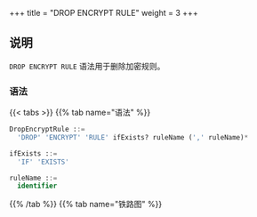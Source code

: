 +++
title = "DROP ENCRYPT RULE"
weight = 3
+++

## 说明

`DROP ENCRYPT RULE` 语法用于删除加密规则。

### 语法

{{< tabs >}}
{{% tab name="语法" %}}
```sql
DropEncryptRule ::=
  'DROP' 'ENCRYPT' 'RULE' ifExists? ruleName (',' ruleName)*

ifExists ::=
  'IF' 'EXISTS'

ruleName ::=
  identifier
```
{{% /tab %}}
{{% tab name="铁路图" %}}
<iframe frameborder="0" name="diagram" id="diagram" width="100%" height="100%"></iframe>
{{% /tab %}}
{{< /tabs >}}

### 补充说明

- `ifExists` 子句用于避免 `Encrypt rule not exists` 错误。

### 示例

- 删除加密规则

```sql
DROP ENCRYPT RULE t_encrypt, t_encrypt_2;
```

- 使用 `ifExists` 删除加密规则

```sql
DROP ENCRYPT RULE IF EXISTS t_encrypt, t_encrypt_2;
```

### 保留字

`DROP`, `ENCRYPT`, `RULE`

### 相关链接

- [保留字](/cn/user-manual/shardingsphere-proxy/distsql/syntax/reserved-word/)
